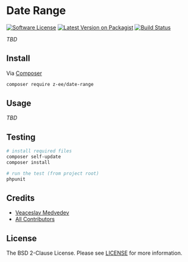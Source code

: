 # Date Range

[![Software License][ico-license]][link-license]
[![Latest Version on Packagist][ico-version]][link-packagist]
[![Build Status][ico-travis]][link-travis]
<!--
[![Coverage Status][ico-scrutinizer]][link-scrutinizer]
[![Quality Score][ico-code-quality]][link-code-quality]
-->

*TBD* 

## Install

Via [Composer](https://getcomposer.org)

```bash
composer require z-ee/date-range
```

## Usage

*TBD*

## Testing

```bash
# install required files
composer self-update
composer install

# run the test (from project root)
phpunit
```

## Credits

- [Veaceslav Medvedev](https://github.com/slavcodev)
- [All Contributors](../../contributors)

## License

The BSD 2-Clause License. Please see [LICENSE][link-license] for more information.

[ico-version]: https://img.shields.io/packagist/v/z-ee/date-range.svg?style=flat-square
[ico-license]: https://img.shields.io/badge/License-BSD%202--Clause-blue.svg?style=flat-square
[ico-travis]: https://img.shields.io/travis/zee/date-range/master.svg?style=flat-square
[ico-scrutinizer]: https://img.shields.io/scrutinizer/coverage/g/zee/date-range.svg?style=flat-square
[ico-code-quality]: https://img.shields.io/scrutinizer/g/zee/date-range.svg?style=flat-square

[link-packagist]: https://packagist.org/packages/z-ee/date-range
[link-license]: LICENSE
[link-travis]: https://travis-ci.org/zee/date-range
[link-scrutinizer]: https://scrutinizer-ci.com/g/zee/date-range/code-structure
[link-code-quality]: https://scrutinizer-ci.com/g/zee/date-range
